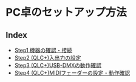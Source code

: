 # PC卓のセットアップ方法

## Index

 - [Step1 機器の確認・接続]()
 - [Step2 (QLC+)入出力の設定]()
 - [Step3 (QLC+)USB-DMXの動作確認]()
 - [Step4 (QLC+)MIDIフェーダーの設定・動作確認]()

